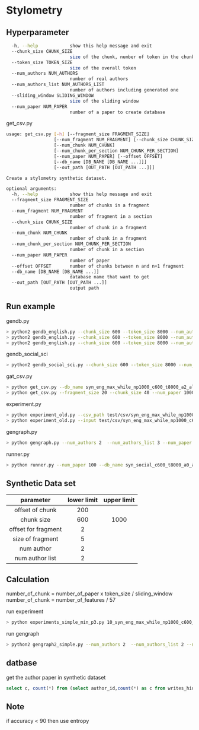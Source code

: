 # Stylometry

## Hyperparameter
```bash
  -h, --help            show this help message and exit
  --chunk_size CHUNK_SIZE
                        size of the chunk, number of token in the chunk
  --token_size TOKEN_SIZE
                        size of the overall token
  --num_authors NUM_AUTHORS
                        number of real authors
  --num_authors_list NUM_AUTHORS_LIST
                        number of authors including generated one
  --sliding_window SLIDING_WINDOW
                        size of the sliding window
  --num_paper NUM_PAPER
                        number of a paper to create database
```

get_csv.py
```bash
usage: get_csv.py [-h] [--fragment_size FRAGMENT_SIZE]
                  [--num_fragment NUM_FRAGMENT] [--chunk_size CHUNK_SIZE]
                  [--num_chunk NUM_CHUNK]
                  [--num_chunk_per_section NUM_CHUNK_PER_SECTION]
                  [--num_paper NUM_PAPER] [--offset OFFSET]
                  [--db_name [DB_NAME [DB_NAME ...]]]
                  [--out_path [OUT_PATH [OUT_PATH ...]]]

Create a stylometry synthetic dataset.

optional arguments:
  -h, --help            show this help message and exit
  --fragment_size FRAGMENT_SIZE
                        number of chunks in a fragment
  --num_fragment NUM_FRAGMENT
                        number of fragment in a section
  --chunk_size CHUNK_SIZE
                        number of chunk in a fragment
  --num_chunk NUM_CHUNK
                        number of chunk in a fragment
  --num_chunk_per_section NUM_CHUNK_PER_SECTION
                        number of chunk in a section
  --num_paper NUM_PAPER
                        number of paper
  --offset OFFSET       number of chunks between n and n+1 fragment
  --db_name [DB_NAME [DB_NAME ...]]
                        database name that want to get
  --out_path [OUT_PATH [OUT_PATH ...]]
                        output path
```

## Run example
gendb.py

```bash
> python2 gendb_english.py --chunk_size 600 --token_size 8000 --num_authors_list 5 --sliding_window 200 --num_paper 1000 --num_authors 3
> python2 gendb_english.py --chunk_size 600 --token_size 8000 --num_authors_list 2 --sliding_window 200 --num_paper 100 --num_authors 2
> python2 gendb_english.py --chunk_size 600 --token_size 8000 --num_authors_list 2 --sliding_window 200 --num_paper 100 --num_authors 2 --min_paper_per_author 10
```
gendb_social_sci

```bash
> python2 gendb_social_sci.py --chunk_size 600 --token_size 8000 --num_authors_list 5 --sliding_window 200 --num_paper 100 
```

gat_csv.py

```bash
> python get_csv.py --db_name syn_eng_max_while_np1000_c600_t8000_a2_al2_sw200 --out_path csv --num_paper 1000
> python get_csv.py --fragment_size 20 --chunk_size 40 --num_paper 1000 --offset 20 --db_name syn_eng_max_while_np1000_c600_t8000_a2_al2_sw200 --out_path . # fragment
```

experiment.py


```bash
> python experiment_old.py --csv_path test/csv/syn_eng_max_while_np1000_c600_t8000_a2_al2_sw200_n4.csv --output_path test/out 
> python experiment_old.py --input test/csv/syn_eng_max_while_np1000_c600_t8000_a2_al2_sw200_n3.csv --output_path test/out --num_fragment 400
```

gengraph.py

```bash
> python gengraph.py --num_authors 2  --num_authors_list 3 --num_paper 1000 --db_name syn_eng_max_while_np1000_c600_t8000_a2_al3_sw200  --dir_path /home/cpeuser/cpehk01/tle/FastLSH-Multiauthor/out_max1000/syn_eng_max_while_np1000_c600_t8000_a2_al3_sw200/
```

runner.py

```bash
> python runner.py --num_paper 100 --db_name syn_social_c600_t8000_a0_al0_sw200 --path test --n_fold 5 --fragment_size 20  --offset 5
```

## Synthetic Data set

|parameter| lower limit| upper limit|
|:-:|:-:|:-:|
|offset of chunk | 200|
|chunk size| 600| 1000|
|offset for fragment| 2|
|size of fragment| 5|
|num author| 2|
|num author list| 2|


## Calculation

  number_of_chunk = number_of_paper x token_size / sliding_window
  number_of_chunk = number_of_features / 57

run experiment
```bash
> python experiments_simple_min_p3.py 10_syn_eng_max_while_np1000_c600_t8000_a2_al2_sw200 4000
```
run gengraph
```bash
> python2 gengraph2_simple.py --num_authors 2  --num_authors_list 2 --num_paper 1000 --db_name syn_eng_max_while_np1000_c600_t8000_a2_al2_sw200  --dir_path /home/cpeuser/cpehk01/tle/FastLSH-Multiauthor/out_max1000/10_syn_eng_max_while_np1000_c600_t8000_a2_al2_sw200/
```

## datbase

get the author paper in synthetic dataset
```sql
select c, count(*) from (select author_id,count(*) as c from writes_hidden group by author_id) as f group by c order by c;
```
## Note

 if accuracy < 90 then use entropy
